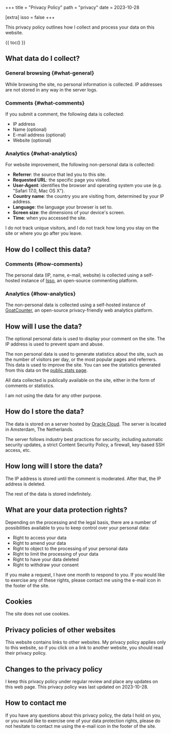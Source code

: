+++
title = "Privacy Policy"
path = "privacy"
date = 2023-10-28

[extra]
isso = false
+++

This privacy policy outlines how I collect and process your data on this website.

{{ toc() }}

## What data do I collect?

### General browsing {#what-general}

While browsing the site, no personal information is collected. IP addresses are not stored in any way in the server logs.

### Comments {#what-comments}

If you submit a comment, the following data is collected:

- IP address
- Name (optional)
- E-mail address (optional)
- Website (optional)

### Analytics {#what-analytics}

For website improvement, the following non-personal data is collected:

- **Referrer**: the source that led you to this site.
- **Requested URL**: the specific page you visited.
- **User-Agent**: identifies the browser and operating system you use (e.g. "Safari 17.0, Mac OS X").
- **Country name**: the country you are visiting from, determined by your IP address.
- **Language**: the language your browser is set to.
- **Screen size**: the dimensions of your device's screen.
- **Time**: when you accessed the site.

I do not track unique visitors, and I do not track how long you stay on the site or where you go after you leave.

## How do I collect this data?

### Comments {#how-comments}

The personal data (IP, name, e-mail, website) is collected using a self-hosted instance of [Isso](https://isso-comments.de/), an open-source commenting platform.

### Analytics {#how-analytics}

The non-personal data is collected using a self-hosted instance of [GoatCounter](https://www.goatcounter.com/), an open-source privacy-friendly web analytics platform.

## How will I use the data?

The optional personal data is used to display your comment on the site. The IP address is used to prevent spam and abuse.

The non personal data is used to generate statistics about the site, such as the number of visitors per day, or the most popular pages and referrers. This data is used to improve the site. You can see the statistics generated from this data on the [public stats page](https://stats.osc.garden/).

All data collected is publically available on the site, either in the form of comments or statistics.

I am not using the data for any other purpose.

## How do I store the data?

The data is stored on a server hosted by [Oracle Cloud](https://cloud.oracle.com/). The server is located in Amsterdam, The Netherlands.

The server follows industry best practices for security, including automatic security updates, a strict Content Security Policy, a firewall, key-based SSH access, etc.

## How long will I store the data?

The IP address is stored until the comment is moderated. After that, the IP address is deleted.

The rest of the data is stored indefinitely.

## What are your data protection rights?

Depending on the processing and the legal basis, there are a number of possibilities available to you to keep control over your personal data:

- Right to access your data
- Right to amend your data
- Right to object to the processing of your personal data
- Right to limit the processing of your data
- Right to have your data deleted
- Right to withdraw your consent

If you make a request, I have one month to respond to you. If you would like to exercise any of these rights, please contact me using the e-mail icon in the footer of the site.

## Cookies

The site does not use cookies.

## Privacy policies of other websites

This website contains links to other websites. My privacy policy applies only to this website, so if you click on a link to another website, you should read their privacy policy.

## Changes to the privacy policy

I keep this privacy policy under regular review and place any updates on this web page. This privacy policy was last updated on 2023-10-28.

## How to contact me

If you have any questions about this privacy policy, the data I hold on you, or you would like to exercise one of your data protection rights, please do not hesitate to contact me using the e-mail icon in the footer of the site.
